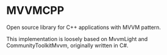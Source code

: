 # MVVMCPP
Open source library for C++ applications with MVVM pattern.

This implementation is loosely based on MvvmLight and CommunityToolkitMvvm, originally written in C#.
